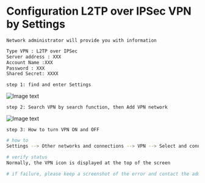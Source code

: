 # Configuration L2TP over IPSec VPN by Settings

```Network administrator will provide you with information```

```txt
Type VPN : L2TP over IPSec
Server address : XXX
Account Name :XXX
Password : XXX
Shared Secret: XXXX
```

```step 1: find and enter Settings```

![Image text](https://github.com/tobarod/netee/blob/main/Img_folder/70.png)

```step 2: Search VPN by search function, then Add VPN network```

![Image text](https://github.com/tobarod/netee/blob/main/Img_folder/71.jpg)

```step 3: How to turn VPN ON and OFF```

```bash
# how to
Settings --> Other networks and connections --> VPN --> Select and connect or disconnect

# verify status
Normally, the VPN icon is displayed at the top of the screen

# if failure, please keep a screenshot of the error and contact the administrator
```